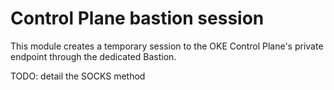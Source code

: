 # Control Plane bastion session

This module creates a temporary session to the OKE Control Plane's private endpoint through the dedicated Bastion.

TODO: detail the SOCKS method
